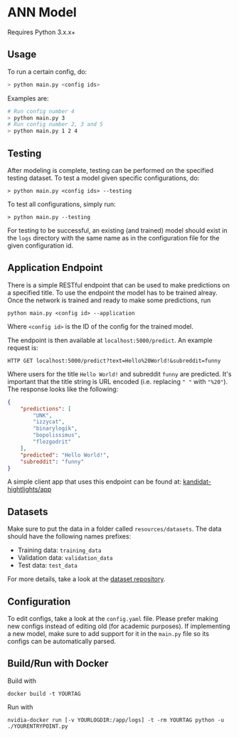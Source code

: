 # ANN Model
Requires Python 3.x.x+

## Usage
To run a certain config, do:
``` bash
> python main.py <config ids>
```
Examples are:
``` bash
# Run config number 4
> python main.py 3
# Run config number 2, 3 and 5
> python main.py 1 2 4
```

## Testing
After modeling is complete, testing can be performed on the specified testing dataset. To test a model given specific configurations, do:
```
> python main.py <config ids> --testing
```
To test all configurations, simply run:
```
> python main.py --testing
```
For testing to be successful, an existing (and trained) model should exist in the `logs` directory with the same name as in the configuration file for the given configuration id.

## Application Endpoint
There is a simple RESTful endpoint that can be used to make predictions on a specified title. To use the endpoint the model has to be trained alreay. Once the network is trained and ready to make some predictions, run
```
python main.py <config id> --application
```
Where `<config id>` is the ID of the config for the trained model.

The endpoint is then available at `localhost:5000/predict`. An example request is:
```
HTTP GET localhost:5000/predict?text=Hello%20World!&subreddit=funny
```
Where users for the title `Hello World!` and subreddit `funny` are predicted. It's important that the title string is URL encoded (i.e. replacing `" "` with `"%20"`). The response looks like the following:
```json
{
    "predictions": [
        "UNK",
        "izzycat",
        "binarylogik",
        "bopolissimus",
        "flezgodrit"
    ],
    "predicted": "Hello World!",
    "subreddit": "funny"
}
```
A simple client app that uses this endpoint can be found at:
[kandidat-hightlights/app](https://github.com/kandidat-highlights/app)

## Datasets
Make sure to put the data in a folder called ```resources/datasets```. The data should have the following names prefixes:

- Training data: ```training_data```
- Validation data: ```validation_data```
- Test data: ```test_data```

For more details, take a look at the [dataset repository](https://github.com/kandidat-highlights/data).

## Configuration
To edit configs, take a look at the `config.yaml` file. Please prefer making new configs instead of editing old (for academic purposes). If implementing a new model, make sure to add support for it in the `main.py` file so its configs can be automatically parsed.

## Build/Run with Docker

Build with 
```
docker build -t YOURTAG
```

Run with 
```
nvidia-docker run [-v YOURLOGDIR:/app/logs] -t -rm YOURTAG python -u ./YOURENTRYPOINT.py
```
